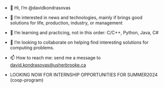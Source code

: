 - 👋 Hi, I’m @davidkondrasovas
- 👀 I’m interested in news and technologies, mainly if brings good solutions for life, production, industry, or management
- 🌱 I’m learning and practicing, not in this order: C/C++, Python, Java, C#
- 💞️ I’m looking to collaborate on helping find interesting solutions for computing problems.
- 📫 How to reach me: send me a message to david.kondrasovas@usherbrooke.ca

- LOOKING NOW FOR INTERNSHIP OPPORTUNITIES FOR SUMMER2024 (coop-program)
